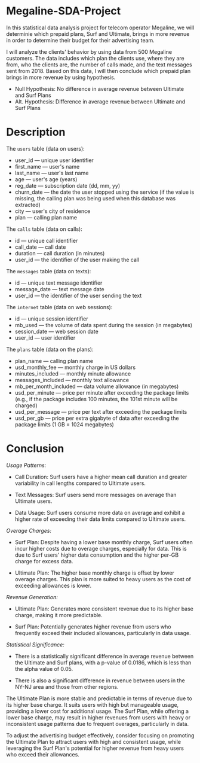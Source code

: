 # Megaline-SDA-Project
In this statistical data analysis project for telecom operator Megaline, we will determinie which prepaid plans, Surf and Ultimate, brings in more revenue in order to determine their budget for their advertising team.

I will analyze the clients' behavior by using data from 500 Megaline customers. The data includes which plan the clients use, where they are from, who the clients are, the number of calls made, and the text messages sent from 2018. Based on this data, I will then conclude which prepaid plan brings in more revenue by using hypothesis.

- Null Hypothesis: No difference in average revenue between Ultimate and Surf Plans
- Alt. Hypothesis: Difference in average revenue between Ultimate and Surf Plans

# Description 
The `users` table (data on users):

- user_id — unique user identifier
- first_name — user's name
- last_name — user's last name
- age — user's age (years)
- reg_date — subscription date (dd, mm, yy)
- churn_date — the date the user stopped using the service (if the value is missing, the calling plan was being used when this database was extracted)
- city — user's city of residence
- plan — calling plan name

The `calls` table (data on calls):

- id — unique call identifier
- call_date — call date
- duration — call duration (in minutes)
- user_id — the identifier of the user making the call

The `messages` table (data on texts):

- id — unique text message identifier
- message_date — text message date
- user_id — the identifier of the user sending the text

The `internet` table (data on web sessions):

- id — unique session identifier
- mb_used — the volume of data spent during the session (in megabytes)
- session_date — web session date
- user_id — user identifier

The `plans` table (data on the plans):

- plan_name — calling plan name
- usd_monthly_fee — monthly charge in US dollars
- minutes_included — monthly minute allowance
- messages_included — monthly text allowance
- mb_per_month_included — data volume allowance (in megabytes)
- usd_per_minute — price per minute after exceeding the package limits (e.g., if the package includes 100 minutes, the 101st minute will be charged)
- usd_per_message — price per text after exceeding the package limits
- usd_per_gb — price per extra gigabyte of data after exceeding the package limits (1 GB = 1024 megabytes)



# Conclusion
*Usage Patterns:*

- Call Duration: Surf users have a higher mean call duration and greater variability in call lengths compared to Ultimate users.

- Text Messages: Surf users send more messages on average than Ultimate users.

- Data Usage: Surf users consume more data on average and exhibit a higher rate of exceeding their data limits compared to Ultimate users.

*Overage Charges:*

- Surf Plan: Despite having a lower base monthly charge, Surf users often incur higher costs due to overage charges, especially for data. This is due to Surf users' higher data consumption and the higher per-GB charge for excess data.

- Ultimate Plan: The higher base monthly charge is offset by lower overage charges. This plan is more suited to heavy users as the cost of exceeding allowances is lower.

*Revenue Generation:*

- Ultimate Plan: Generates more consistent revenue due to its higher base charge, making it more predictable.

- Surf Plan: Potentially generates higher revenue from users who frequently exceed their included allowances, particularly in data usage.

*Statistical Significance:*

- There is a statistically significant difference in average revenue between the Ultimate and Surf plans, with a p-value of 0.0186, which is less than the alpha value of 0.05.

- There is also a significant difference in revenue between users in the NY-NJ area and those from other regions.

The Ultimate Plan is more stable and predictable in terms of revenue due to its higher base charge. It suits users with high but manageable usage, providing a lower cost for additional usage. The Surf Plan, while offering a lower base charge, may result in higher revenues from users with heavy or inconsistent usage patterns due to frequent overages, particularly in data.

To adjust the advertising budget effectively, consider focusing on promoting the Ultimate Plan to attract users with high and consistent usage, while leveraging the Surf Plan's potential for higher revenue from heavy users who exceed their allowances.
